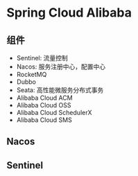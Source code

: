 # Spring Cloud Alibaba

## 组件
- Sentinel: 流量控制
- Nacos: 服务注册中心，配置中心
- RocketMQ
- Dubbo
- Seata: 高性能微服务分布式事务
- Alibaba Cloud ACM
- Alibaba Cloud OSS
- Alibaba Cloud SchedulerX
- Alibaba Cloud SMS


## Nacos

## Sentinel
